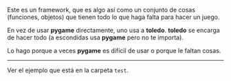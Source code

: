 Este es un framework, que es algo así como un conjunto de cosas (funciones,
objetos) que tienen todo lo que haga falta para hacer un juego.

En vez de usar **pygame** directamente, uno usa a **toledo**. **toledo** se
encarga de hacer todo (a escondidas usa **pygame** pero no te importa).

Lo hago porque a veces **pygame** es difícil de usar o porque le faltan cosas.

-----------------------------

Ver el ejemplo que está en la carpeta `test`.
